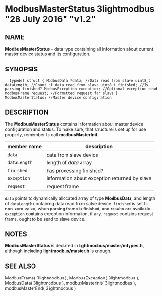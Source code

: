 # ModbusMasterStatus 3lightmodbus "28 July 2016" "v1.2"

## NAME
**ModbusMasterStatus** - data type containing all information about current master device status and its configuration.

## SYNOPSIS
`  
	typedef struct
	{
		ModbusData *data; //Data read from slave
		uint8_t dataLength; //Count of data read from slave
		uint8_t finished; //Is parsing finished?
		ModbusException exception; //Optional exception read
		ModbusFrame request; //Formatted request for slave
	} ModbusMasterStatus; //Master device configuration
`

## DESCRIPTION
The **ModbusMasterStatus** contains information about master device configuration and status. To make sure, that structure is set up for use properly,
remember to call **modbusMasterInit**.

| member name  | description                                                  |
|--------------|--------------------------------------------------------------|
| `data`       | data from slave device                                       |
| `dataLength` | length of *data* array                                       |
| `finished`   | has processing finished?                                     |
| `exception`  | information about exception returned by slave                |
| `request`    | request frame                                                |

`data` points to dynamically allocated array of type **ModbusData**, and length of `dataLength` containing data read from salve device.
`finished` is set to non-zero value, when parsing frame is finished, and results are available.
`exception` contains exception information, if any.
`request` contains request frame, ought to be send to slave device.


## NOTES
**ModbusMasterStatus** is declared in **lightmodbus/master/mtypes.h**, although including **lightmodbus/master.h** is enough.

## SEE ALSO
ModbusFrame( 3lightmodbus ), ModbusException( 3lightmodbus ), ModbusData( 3lightmodbus ), modbusMasterInit( 3lightmodbus ), modbusMasterEnd( 3lightmodbus )
